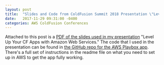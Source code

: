 ```yaml
---
layout: post
title:  "Slides and Code from ColdFusion Summit 2018 Presentation \"Level Up Your CF Apps with Amazon Web Services\""
date:   2017-11-29 09:31:00 -0400
categories: AWS ColdFusion Conferences
---
```

Attached to this post is a [PDF of the slides used in my presentation](/assets/pdf/cfSummit2017-LevelUpAppsWithAWS.pdf) "Level Up Your CF Apps with Amazon Web Services." The code that I used in the presentation can be found in [the GitHub repo for the AWS Playbox app](https://github.com/brianklaas/awsPlaybox/). There's a full set of instructions in the readme file on what you need to set up in AWS to get the app fully working.